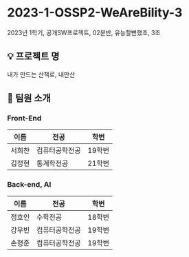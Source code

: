 # 2023-1-OSSP2-WeAreBility-3

2023년 1학기, 공개SW프로젝트, 02분반, 유능할뻔했조, 3조

## 💡 프로젝트 명

내가 만드는 산책로, 내만산

## 👋 팀원 소개

### Front-End

| 이름   | 전공           | 학번   |
| ------ | -------------- | ------ |
| 서희찬 | 컴퓨터공학전공 | 19학번 |
| 김정현 | 통계학전공     | 21학번 |

### Back-end, AI

| 이름   | 전공           | 학번   |
| ------ | -------------- | ------ |
| 정호인 | 수학전공       | 18학번 |
| 강우빈 | 컴퓨터공학전공 | 19학번 |
| 손형준 | 컴퓨터공학전공 | 19학번 |
